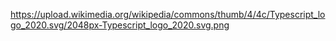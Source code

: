 https://upload.wikimedia.org/wikipedia/commons/thumb/4/4c/Typescript_logo_2020.svg/2048px-Typescript_logo_2020.svg.png
